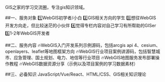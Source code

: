 GIS之家的学习交流圈，专注gis知识领域。

##一、服务对象
1️⃣WebGIS初学者/小白
2️⃣GIS相关方向的学生
3️⃣想往WebGIS开发方向走，但比较迷茫的小伙伴
4️⃣觉得专栏内容对自己学习有所帮助的GISer
5️⃣1-2年WebGIS开发者

##二、服务内容 
🔥WebGIS入门开发系列示例源码，包括arcgis api 4、cesium、openlayers、leaflet等地图框架方向 
🔥WebGIS行业项目案例讲源码，包括智慧城市、应急管理、国土规划、电力、地信等行业项目 
🔥WebGIS地图服务发布部署操作教程 
🔥WebGIS数据资源分享（示例以及项目案例的学习数据素材）

##三、必备知识 JavaScript/Vue/React、HTML/CSS、GIS相关知识理论
